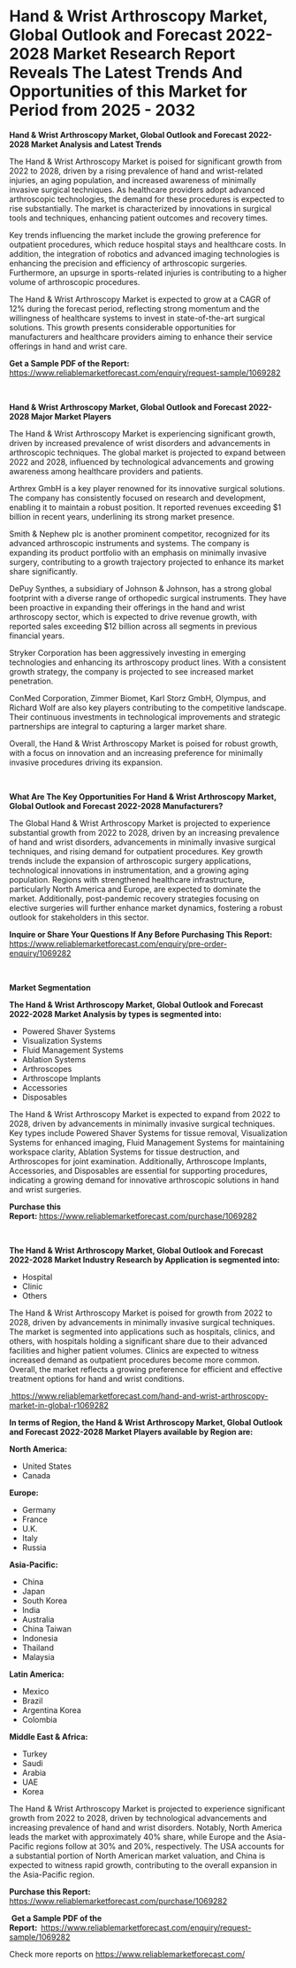 <p><h1>Hand & Wrist Arthroscopy Market, Global Outlook and Forecast 2022-2028 Market Research Report Reveals The Latest Trends And Opportunities of this Market for Period from 2025 - 2032</h1></p><p><strong>Hand & Wrist Arthroscopy Market, Global Outlook and Forecast 2022-2028 Market Analysis and Latest Trends</strong></p>
<p><p>The Hand & Wrist Arthroscopy Market is poised for significant growth from 2022 to 2028, driven by a rising prevalence of hand and wrist-related injuries, an aging population, and increased awareness of minimally invasive surgical techniques. As healthcare providers adopt advanced arthroscopic technologies, the demand for these procedures is expected to rise substantially. The market is characterized by innovations in surgical tools and techniques, enhancing patient outcomes and recovery times.</p><p>Key trends influencing the market include the growing preference for outpatient procedures, which reduce hospital stays and healthcare costs. In addition, the integration of robotics and advanced imaging technologies is enhancing the precision and efficiency of arthroscopic surgeries. Furthermore, an upsurge in sports-related injuries is contributing to a higher volume of arthroscopic procedures.</p><p>The Hand & Wrist Arthroscopy Market is expected to grow at a CAGR of 12% during the forecast period, reflecting strong momentum and the willingness of healthcare systems to invest in state-of-the-art surgical solutions. This growth presents considerable opportunities for manufacturers and healthcare providers aiming to enhance their service offerings in hand and wrist care.</p></p>
<p><strong>Get a Sample PDF of the Report:&nbsp;</strong> <a href="https://www.reliablemarketforecast.com/enquiry/request-sample/1069282?utm_campaign=2288&utm_medium=2&utm_source=Github&utm_content=ia&utm_term=21032025&utm_id=hand-wrist-arthroscopy-market-global-outlook-and-forecast-2022-2028">https://www.reliablemarketforecast.com/enquiry/request-sample/1069282</a></p>
<p>&nbsp;</p>
<p><strong>Hand & Wrist Arthroscopy Market, Global Outlook and Forecast 2022-2028 Major Market Players</strong></p>
<p><p>The Hand & Wrist Arthroscopy Market is experiencing significant growth, driven by increased prevalence of wrist disorders and advancements in arthroscopic techniques. The global market is projected to expand between 2022 and 2028, influenced by technological advancements and growing awareness among healthcare providers and patients.</p><p>Arthrex GmbH is a key player renowned for its innovative surgical solutions. The company has consistently focused on research and development, enabling it to maintain a robust position. It reported revenues exceeding $1 billion in recent years, underlining its strong market presence.</p><p>Smith & Nephew plc is another prominent competitor, recognized for its advanced arthroscopic instruments and systems. The company is expanding its product portfolio with an emphasis on minimally invasive surgery, contributing to a growth trajectory projected to enhance its market share significantly.</p><p>DePuy Synthes, a subsidiary of Johnson & Johnson, has a strong global footprint with a diverse range of orthopedic surgical instruments. They have been proactive in expanding their offerings in the hand and wrist arthroscopy sector, which is expected to drive revenue growth, with reported sales exceeding $12 billion across all segments in previous financial years.</p><p>Stryker Corporation has been aggressively investing in emerging technologies and enhancing its arthroscopy product lines. With a consistent growth strategy, the company is projected to see increased market penetration.</p><p>ConMed Corporation, Zimmer Biomet, Karl Storz GmbH, Olympus, and Richard Wolf are also key players contributing to the competitive landscape. Their continuous investments in technological improvements and strategic partnerships are integral to capturing a larger market share.</p><p>Overall, the Hand & Wrist Arthroscopy Market is poised for robust growth, with a focus on innovation and an increasing preference for minimally invasive procedures driving its expansion.</p></p>
<p>&nbsp;</p>
<p><strong>What Are The Key Opportunities For Hand & Wrist Arthroscopy Market, Global Outlook and Forecast 2022-2028 Manufacturers?</strong></p>
<p><p>The Global Hand & Wrist Arthroscopy Market is projected to experience substantial growth from 2022 to 2028, driven by an increasing prevalence of hand and wrist disorders, advancements in minimally invasive surgical techniques, and rising demand for outpatient procedures. Key growth trends include the expansion of arthroscopic surgery applications, technological innovations in instrumentation, and a growing aging population. Regions with strengthened healthcare infrastructure, particularly North America and Europe, are expected to dominate the market. Additionally, post-pandemic recovery strategies focusing on elective surgeries will further enhance market dynamics, fostering a robust outlook for stakeholders in this sector.</p></p>
<p><strong>Inquire or Share Your Questions If Any Before Purchasing This Report:</strong> <a href="https://www.reliablemarketforecast.com/enquiry/pre-order-enquiry/1069282?utm_campaign=2288&utm_medium=2&utm_source=Github&utm_content=ia&utm_term=21032025&utm_id=hand-wrist-arthroscopy-market-global-outlook-and-forecast-2022-2028">https://www.reliablemarketforecast.com/enquiry/pre-order-enquiry/1069282</a></p>
<p>&nbsp;</p>
<p><strong>Market Segmentation</strong></p>
<p><strong>The Hand & Wrist Arthroscopy Market, Global Outlook and Forecast 2022-2028 Market Analysis by types is segmented into:</strong></p>
<p><ul><li>Powered Shaver Systems</li><li>Visualization Systems</li><li>Fluid Management Systems</li><li>Ablation Systems</li><li>Arthroscopes</li><li>Arthroscope Implants</li><li>Accessories</li><li>Disposables</li></ul></p>
<p><p>The Hand & Wrist Arthroscopy Market is expected to expand from 2022 to 2028, driven by advancements in minimally invasive surgical techniques. Key types include Powered Shaver Systems for tissue removal, Visualization Systems for enhanced imaging, Fluid Management Systems for maintaining workspace clarity, Ablation Systems for tissue destruction, and Arthroscopes for joint examination. Additionally, Arthroscope Implants, Accessories, and Disposables are essential for supporting procedures, indicating a growing demand for innovative arthroscopic solutions in hand and wrist surgeries.</p></p>
<p><strong>Purchase this Report:&nbsp;</strong><a href="https://www.reliablemarketforecast.com/purchase/1069282?utm_campaign=2288&utm_medium=2&utm_source=Github&utm_content=ia&utm_term=21032025&utm_id=hand-wrist-arthroscopy-market-global-outlook-and-forecast-2022-2028">https://www.reliablemarketforecast.com/purchase/1069282</a></p>
<p>&nbsp;</p>
<p><strong>The Hand & Wrist Arthroscopy Market, Global Outlook and Forecast 2022-2028 Market Industry Research by Application is segmented into:</strong></p>
<p><ul><li>Hospital</li><li>Clinic</li><li>Others</li></ul></p>
<p><p>The Hand & Wrist Arthroscopy Market is poised for growth from 2022 to 2028, driven by advancements in minimally invasive surgical techniques. The market is segmented into applications such as hospitals, clinics, and others, with hospitals holding a significant share due to their advanced facilities and higher patient volumes. Clinics are expected to witness increased demand as outpatient procedures become more common. Overall, the market reflects a growing preference for efficient and effective treatment options for hand and wrist conditions.</p></p>
<p><a href="https://www.reliablemarketforecast.com/hand-and-wrist-arthroscopy-market-in-global-r1069282?utm_campaign=2288&utm_medium=2&utm_source=Github&utm_content=ia&utm_term=21032025&utm_id=hand-wrist-arthroscopy-market-global-outlook-and-forecast-2022-2028">&nbsp;https://www.reliablemarketforecast.com/hand-and-wrist-arthroscopy-market-in-global-r1069282</a></p>
<p><strong>In terms of Region, the Hand & Wrist Arthroscopy Market, Global Outlook and Forecast 2022-2028 Market Players available by Region are:</strong></p>
<p>
    <p> <strong> North America: </strong>
        <ul>
            <li>United States</li>
            <li>Canada</li>
        </ul>
        </p> 
    <p> <strong> Europe: </strong>
        <ul>
            <li>Germany</li>
            <li>France</li>
            <li>U.K.</li>
            <li>Italy</li>
            <li>Russia</li>
        </ul>
        </p> 
    <p> <strong> Asia-Pacific: </strong>
        <ul>
            <li>China</li>
            <li>Japan</li>
            <li>South Korea</li>
            <li>India</li>
            <li>Australia</li>
            <li>China Taiwan</li>
            <li>Indonesia</li>
            <li>Thailand</li>
            <li>Malaysia</li>
        </ul>
        </p> 
    <p> <strong> Latin America: </strong>
        <ul>
            <li>Mexico</li>
            <li>Brazil</li>
            <li>Argentina Korea</li>
            <li>Colombia</li>
        </ul>
        </p> 
    <p> <strong> Middle East & Africa: </strong>
        <ul>
            <li>Turkey</li>
            <li>Saudi</li>
            <li>Arabia</li>
            <li>UAE</li>
            <li>Korea</li>
        </ul>
    </p>
    </p>
<p><p>The Hand & Wrist Arthroscopy Market is projected to experience significant growth from 2022 to 2028, driven by technological advancements and increasing prevalence of hand and wrist disorders. Notably, North America leads the market with approximately 40% share, while Europe and the Asia-Pacific regions follow at 30% and 20%, respectively. The USA accounts for a substantial portion of North American market valuation, and China is expected to witness rapid growth, contributing to the overall expansion in the Asia-Pacific region.</p></p>
<p><strong>Purchase this Report: </strong><a href="https://www.reliablemarketforecast.com/purchase/1069282?utm_campaign=2288&utm_medium=2&utm_source=Github&utm_content=ia&utm_term=21032025&utm_id=hand-wrist-arthroscopy-market-global-outlook-and-forecast-2022-2028">https://www.reliablemarketforecast.com/purchase/1069282</a></p>
<p>&nbsp;<strong>Get a Sample PDF of the Report:&nbsp;&nbsp;</strong><a href="https://www.reliablemarketforecast.com/enquiry/request-sample/1069282?utm_campaign=2288&utm_medium=2&utm_source=Github&utm_content=ia&utm_term=21032025&utm_id=hand-wrist-arthroscopy-market-global-outlook-and-forecast-2022-2028">https://www.reliablemarketforecast.com/enquiry/request-sample/1069282</a></p>
<p><strong></strong></p>
<p>Check more reports on <a href="https://www.reliablemarketforecast.com/?utm_campaign=2288&utm_medium=2&utm_source=Github&utm_content=ia&utm_term=21032025&utm_id=hand-wrist-arthroscopy-market-global-outlook-and-forecast-2022-2028">https://www.reliablemarketforecast.com/</a></p>